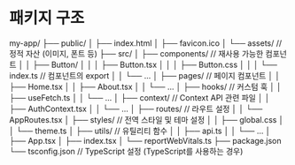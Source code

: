 # 패키지 구조

my-app/
├── public/
│ ├── index.html
│ ├── favicon.ico
│ └── assets/ // 정적 자산 (이미지, 폰트 등)
├── src/
│ ├── components/ // 재사용 가능한 컴포넌트
│ │ ├── Button/
│ │ │ ├── Button.tsx
│ │ │ ├── Button.css
│ │ │ └── index.ts // 컴포넌트의 export
│ │ └── ...
│ ├── pages/ // 페이지 컴포넌트
│ │ ├── Home.tsx
│ │ ├── About.tsx
│ │ └── ...
│ ├── hooks/ // 커스텀 훅
│ │ ├── useFetch.ts
│ │ └── ...
│ ├── context/ // Context API 관련 파일
│ │ ├── AuthContext.tsx
│ │ └── ...
│ ├── routes/ // 라우트 설정
│ │ └── AppRoutes.tsx
│ ├── styles/ // 전역 스타일 및 테마 설정
│ │ ├── global.css
│ │ └── theme.ts
│ ├── utils/ // 유틸리티 함수
│ │ ├── api.ts
│ │ └── ...
│ ├── App.tsx
│ ├── index.tsx
│ └── reportWebVitals.ts
├── package.json
└── tsconfig.json // TypeScript 설정 (TypeScript를 사용하는 경우)
